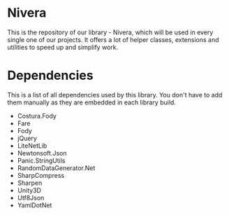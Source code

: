 # Nivera
This is the repository of our library - Nivera, which will be used in every single one of our projects.
It offers a lot of helper classes, extensions and utilities to speed up and simplify work.

# Dependencies
This is a list of all dependencies used by this library. You don't have to add them manually as they are embedded in each library build.
- Costura.Fody
- Fare
- Fody
- jQuery
- LiteNetLib
- Newtonsoft.Json
- Panic.StringUtils
- RandomDataGenerator.Net
- SharpCompress
- Sharpen
- Unity3D
- Utf8Json
- YamlDotNet
